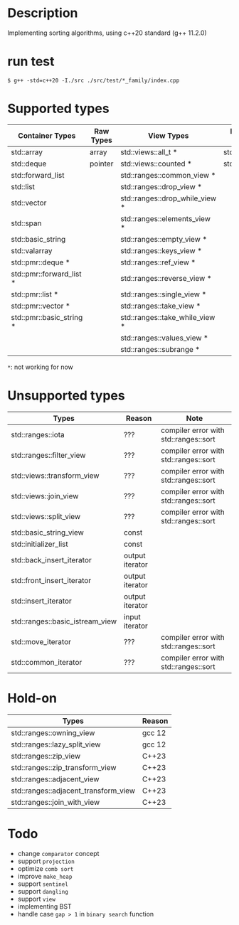 # Description

Implementing sorting algorithms, using c++20 standard (g++ 11.2.0)

# run test

```shell
$ g++ -std=c++20 -I./src ./src/test/*_family/index.cpp
```

# Supported types

| Container Types          | Raw Types | View Types                     | Iterator Adaptor Types |
|--------------------------|-----------|--------------------------------|------------------------|
| std::array               | array     | std::views::all_t *            | std::reverse_iterator  |
| std::deque               | pointer   | std::views::counted *          | std::counted_iterator  |
| std::forward_list        |           | std::ranges::common_view *     |                        |
| std::list                |           | std::ranges::drop_view *       |                        |
| std::vector              |           | std::ranges::drop_while_view * |                        |
| std::span                |           | std::ranges::elements_view *   |                        |
| std::basic_string        |           | std::ranges::empty_view *      |                        |
| std::valarray            |           | std::ranges::keys_view *       |                        |
| std::pmr::deque *        |           | std::ranges::ref_view *        |                        |
| std::pmr::forward_list * |           | std::ranges::reverse_view *    |                        |
| std::pmr::list *         |           | std::ranges::single_view *     |                        |
| std::pmr::vector *       |           | std::ranges::take_view *       |                        |
| std::pmr::basic_string * |           | std::ranges::take_while_view * |                        |
|                          |           | std::ranges::values_view *     |                        |
|                          |           | std::ranges::subrange *        |                        |

`*`: not working for now

# Unsupported types

| Types                           | Reason          | Note                                  |
|---------------------------------|-----------------|---------------------------------------|
| std::ranges::iota               | ???             | compiler error with std::ranges::sort |
| std::ranges::filter_view        | ???             | compiler error with std::ranges::sort |
| std::views::transform_view      | ???             | compiler error with std::ranges::sort |
| std::views::join_view           | ???             | compiler error with std::ranges::sort |
| std::views::split_view          | ???             | compiler error with std::ranges::sort |
| std::basic_string_view          | const           |                                       |
| std::initializer_list           | const           |                                       |
| std::back_insert_iterator       | output iterator |                                       |
| std::front_insert_iterator      | output iterator |                                       |
| std::insert_iterator            | output iterator |                                       |
| std::ranges::basic_istream_view | input iterator  |                                       |
| std::move_iterator              | ???             | compiler error with std::ranges::sort |
| std::common_iterator            | ???             | compiler error with std::ranges::sort |

# Hold-on

| Types                                | Reason |
|--------------------------------------|--------|
| std::ranges::owning_view             | gcc 12 |
| std::ranges::lazy_split_view         | gcc 12 |
| std::ranges::zip_view                | C++23  |
| std::ranges::zip_transform_view      | C++23  |
| std::ranges::adjacent_view           | C++23  |
| std::ranges::adjacent_transform_view | C++23  |
| std::ranges::join_with_view          | C++23  |

# Todo

- 	change `comparator` concept
-   support `projection`
-   optimize `comb sort`
-   improve `make_heap`
-   support `sentinel`
-	support `dangling`
- 	support `view`
-   implementing BST
-   handle case `gap > 1` in `binary search` function
